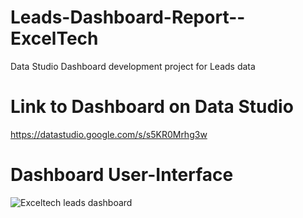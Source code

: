 # Leads-Dashboard-Report--ExcelTech
Data Studio Dashboard development project for Leads data

# Link to Dashboard on Data Studio
https://datastudio.google.com/s/s5KR0Mrhg3w

# Dashboard User-Interface
![Exceltech leads dashboard](https://user-images.githubusercontent.com/66309302/172831918-e97e61b1-d5fb-4808-8a5f-b5720e665de4.PNG)
